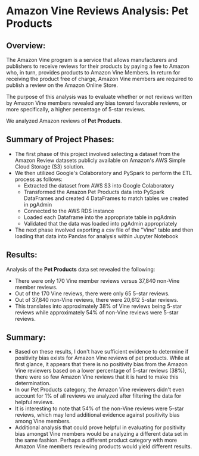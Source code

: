 # Amazon Vine Reviews Analysis: Pet Products


## Overview: 

The Amazon Vine program is a service that allows manufacturers and publishers to receive reviews for their products by paying a fee to Amazon who, in turn, provides products to Amazon Vine Members. In return for receiving the product free of charge, Amazon Vine members are required to publish a review on the Amazon Online Store. 

The purpose of this analysis was to evaluate whether or not reviews written by Amazon Vine members revealed any bias toward favorable reviews, or more specifically, a higher percentage of 5-star reviews. 

We analyzed Amazon reviews of **Pet Products**.


## Summary of Project Phases: 

- The first phase of this project involved selecting a dataset from the Amazon Review datasets publicly available on Amazon's AWS Simple Cloud Storage (S3) solution. 
- We then utilized Google's Colaboratory and PySpark to perform the ETL process as follows: 
  - Extracted the dataset from AWS S3 into Google Colaboratory
  - Transformed the Amazon Pet Products data into PySpark DataFrames and created 4 DataFrames to match tables we created in pgAdmin
  - Connected to the AWS RDS instance
  - Loaded each Dataframe into the appropriate table in pgAdmin
  - Validated that the data was loaded into pgAdmin appropriately
- The next phase involved exporting a csv file of the "Vine" table and then loading that data into Pandas for analysis within Jupyter Notebook  


## Results: 

Analysis of the **Pet Products** data set revealed the following:

- There were only 170 Vine member reviews versus 37,840 non-Vine member reviews. 
- Out of the 170 Vine reviews, there were only 65 5-star reviews. 
- Out of 37,840 non-Vine reviews, there were 20,612 5-star reviews. 
- This translates into approximately 38% of Vine reviews being 5-star reviews while approximately 54% of non-Vine reviews were 5-star reviews. 



## Summary: 

- Based on these results, I don't have sufficient evidence to determine if positivity bias exists for Amazon Vine reviews of pet products. While at first glance, it appears that there is no positivity bias from the Amazon Vine reviewers based on a lower percentage of 5-star reviews (38%), there were so few Amazon Vine reviews that it is hard to make this determination. 
- In our Pet Products category, the Amazon Vine reviewers didn't even account for 1% of all reviews we analyzed after filtering the data for helpful reviews. 
- It is interesting to note that 54% of the non-Vine reviews were 5-star reviews, which may lend additional evidence against positivity bias among Vine members. 
- Additional analysis that could prove helpful in evaluating for positivity bias amongst Vine members would be analyzing a different data set in the same fashion. Perhaps a different product category with more Amazon Vine members reviewing products would yield different results.   
